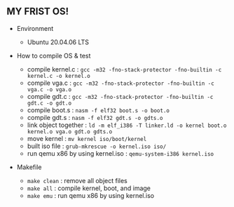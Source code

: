 MY FRIST OS!
---
- Environment
    - Ubuntu 20.04.06 LTS
- How to compile OS & test
    - compile kernel.c : `gcc -m32 -fno-stack-protector -fno-builtin -c kernel.c -o kernel.o`
    - compile vga.c : `gcc -m32 -fno-stack-protector -fno-builtin -c vga.c -o vga.o`
    - compile gdt.c : `gcc -m32 -fno-stack-protector -fno-builtin -c gdt.c -o gdt.o`
    - compile boot.s : `nasm -f elf32 boot.s -o boot.o`
    - compile gdt.s : `nasm -f elf32 gdt.s -o gdts.o`
    - link object together : `ld -m elf_i386 -T linker.ld -o kernel boot.o kernel.o vga.o gdt.o gdts.o`
    - move kernel : `mv kernel iso/boot/kernel`
    - built iso file : `grub-mkrescue -o kernel.iso iso/`
    - run qemu x86 by using kernel.iso : `qemu-system-i386 kernel.iso`

- Makefile
    - `make clean` : remove all object files
    - `make all` : compile kernel, boot, and image
    - `make emu` : run qemu x86 by using kernel.iso
